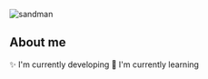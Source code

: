 ![sandman](https://user-images.githubusercontent.com/27081697/225872459-c31df5b0-6fbf-4f2c-8f84-bf7050b6da55.jpg)

## About me
✨ I'm currently developing
🌱 I'm currently learning 
